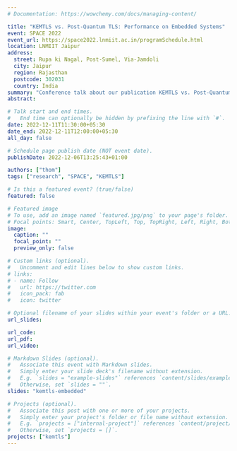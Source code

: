 ```yaml
---
# Documentation: https://wowchemy.com/docs/managing-content/

title: "KEMTLS vs. Post-Quantum TLS: Performance on Embedded Systems"
event: SPACE 2022
event_url: https://space2022.lnmiit.ac.in/programSchedule.html
location: LNMIIT Jaipur
address:
  street: Rupa ki Nagal, Post-Sumel, Via-Jamdoli
  city: Jaipur
  region: Rajasthan
  postcode: 302031
  country: India
summary: "Conference talk about our publication KEMTLS vs. Post-Quantum TLS: Performance on Embedded Systems at SPACE 2022"
abstract:

# Talk start and end times.
#   End time can optionally be hidden by prefixing the line with `#`.
date: 2022-12-11T11:30:00+05:30
date_end: 2022-12-11T12:00:00+05:30
all_day: false

# Schedule page publish date (NOT event date).
publishDate: 2022-12-06T13:25:43+01:00

authors: ["thom"]
tags: ["research", "SPACE", "KEMTLS"]

# Is this a featured event? (true/false)
featured: false

# Featured image
# To use, add an image named `featured.jpg/png` to your page's folder.
# Focal points: Smart, Center, TopLeft, Top, TopRight, Left, Right, BottomLeft, Bottom, BottomRight.
image:
  caption: ""
  focal_point: ""
  preview_only: false

# Custom links (optional).
#   Uncomment and edit lines below to show custom links.
# links:
# - name: Follow
#   url: https://twitter.com
#   icon_pack: fab
#   icon: twitter

# Optional filename of your slides within your event's folder or a URL.
url_slides:

url_code:
url_pdf:
url_video:

# Markdown Slides (optional).
#   Associate this event with Markdown slides.
#   Simply enter your slide deck's filename without extension.
#   E.g. `slides = "example-slides"` references `content/slides/example-slides.md`.
#   Otherwise, set `slides = ""`.
slides: "kemtls-embedded"

# Projects (optional).
#   Associate this post with one or more of your projects.
#   Simply enter your project's folder or file name without extension.
#   E.g. `projects = ["internal-project"]` references `content/project/deep-learning/index.md`.
#   Otherwise, set `projects = []`.
projects: ["kemtls"]
---
```

